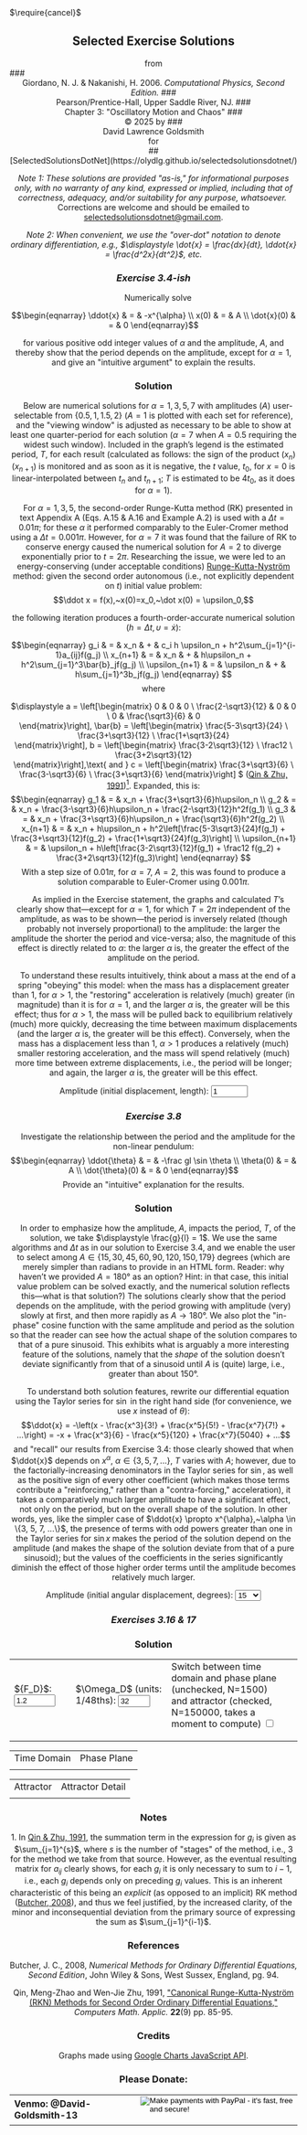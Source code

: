 <script type="text/x-mathjax-config">
  MathJax.Hub.Config({ TeX: { extensions: ["color.js"] }});
</script>
<script src="https://www.gstatic.com/charts/loader.js"></script>
<script src="../../../../Utilities.js"></script>
<script src="./C3E4.js"></script>
<script src="./C3E8.js"></script>
<script src="./C3E16.js"></script>
<script>
    // Load google charts
    google.charts.load('current', {'packages':['corechart']});
    google.charts.setOnLoadCallback(GiorCPC3E4);
    google.charts.setOnLoadCallback(GiorCPC3E8);
    google.charts.setOnLoadCallback(GiorCPC3E16);
</script>
<link rel="stylesheet" href="../../../../Styles.css">
$\require{cancel}$

<body onload="makeC3E4Graph = GiorCPC3E4();
                             makeC3E8Graph = GiorCPC3E8(); 
                             makeC3E16Graph = GiorCPC3E16(); 
">

## <center>Selected Exercise Solutions
<center>from</center>
### <center>Giordano, N. J. & Nakanishi, H. 2006. <i>Computational Physics, Second Edition.</i> 
### <center> Pearson/Prentice-Hall, Upper Saddle River, NJ.
### <center>Chapter 3: "Oscillatory Motion and Chaos"
### <center>&copy; 2025 by
### <center>David Lawrence Goldsmith
<center>for</center>
## <center>[SelectedSolutionsDotNet](https://olydlg.github.io/selectedsolutionsdotnet/)

<i>Note 1: These solutions are provided "as-is," for informational purposes only, with no warranty of any kind, expressed or implied, including that of correctness, adequacy, and/or suitability for any purpose, whatsoever.</i>&nbsp; Corrections are welcome and should be emailed to selectedsolutionsdotnet@gmail.com.

<i>Note 2: When convenient, we use the "over-dot" notation to denote ordinary differentiation, e.g., $\displaystyle \dot{x} = \frac{dx}{dt}, \ddot{x} = \frac{d^2x}{dt^2}$, etc.</i>

### _Exercise 3.4-ish_
$~~~~$Numerically solve 

$$\begin{eqnarray}
\ddot{x} & = & -x^{\alpha} \\
x(0) & = & A \\
\dot{x}(0) & = & 0  
\end{eqnarray}$$

for various positive odd integer values of $\alpha$ and the amplitude, $A$, and thereby show that the period depends on the amplitude, except for $\alpha=1$, and give an "intuitive argument" to explain the results.

### Solution

$~~~~$Below are numerical solutions for $\alpha = 1, 3, 5, 7$ with amplitudes ($A$) user-selectable from $\{0.5, 1, 1.5, 2\}$ ($A=1$ is plotted with each set for reference), and the "viewing window" is adjusted as necessary to be able to show at least one quarter-period for each solution ($\alpha=7$ when $A=0.5$ requiring the widest such window). Included in the graph’s legend is the estimated period, $T$, for each result (calculated as follows: the sign of the product $(x_n)(x_{n+1})$ is monitored and as soon as it is negative, the $t$ value,  $t_0$, for $x=0$ is linear-interpolated between $t_n$ and $t_{n+1}$; $T$ is estimated to be $4t_0$, as it does for $\alpha=1$).

$~~~~$For $\alpha = 1, 3, 5$, the second-order Runge-Kutta method (RK) presented in text Appendix A (Eqs. A.15 & A.16 and Example A.2) is used with a $\Delta t=0.01\pi$; for these $\alpha$ it performed comparably to the Euler-Cromer method using a $\Delta t = 0.001\pi$. However, for $\alpha=7$ it was found that the failure of RK to conserve energy caused the numerical solution for $A=2$ to diverge exponentially prior to $t=2\pi$. Researching the issue, we were led to an energy-conserving (under acceptable conditions) [Runge-Kutta-Nyström](https://en.wikipedia.org/wiki/Runge%E2%80%93Kutta_methods#Runge%E2%80%93Kutta%E2%80%93Nystr%C3%B6m_methods) method: given the second order autonomous (i.e., not explicitly dependent on $t$) initial value problem: $$\ddot x = f(x),~x(0)=x_0,~\dot x(0) = \upsilon_0,$$ 

the following iteration produces a fourth-order-accurate numerical solution ($h = \Delta t, \upsilon = \dot x$):

$$\begin{eqnarray}
g_i & = & x_n & + & c_i h \upsilon_n + h^2\sum_{j=1}^{i-1}a_{ij}f(g_j) \\   
x_{n+1} & = & x_n & + & h\upsilon_n + h^2\sum_{j=1}^3\bar{b}_jf(g_j) \\
\upsilon_{n+1} & = & \upsilon_n & + & h\sum_{j=1}^3b_jf(g_j) 
\end{eqnarray}
$$ where

$\displaystyle a = \left[\begin{matrix} 
0 & 0 & 0 \\ 
\frac{2-\sqrt3}{12} & 0 & 0 \\ 
0 & \frac{\sqrt3}{6} & 0  
\end{matrix}\right], 
\bar{b} = \left[\begin{matrix} 
\frac{5-3\sqrt3}{24} \\ 
\frac{3+\sqrt3}{12} \\ 
\frac{1+\sqrt3}{24}  
\end{matrix}\right],
b = \left[\begin{matrix} 
\frac{3-2\sqrt3}{12} \\ 
\frac12 \\ 
\frac{3+2\sqrt3}{12}  
\end{matrix}\right],\text{ and }
c = \left[\begin{matrix} 
\frac{3+\sqrt3}{6} \\ 
\frac{3-\sqrt3}{6} \\ 
\frac{3+\sqrt3}{6}
\end{matrix}\right]
$
([Qin & Zhu, 1991](#QinZhu))[$^1$](#Note1). Expanded, this is:
$$\begin{eqnarray}
g_1 & = & x_n + \frac{3+\sqrt3}{6}h\upsilon_n \\
g_2 & = & x_n + \frac{3-\sqrt3}{6}h\upsilon_n + \frac{2-\sqrt3}{12}h^2f(g_1) \\
g_3 & = & x_n + \frac{3+\sqrt3}{6}h\upsilon_n + \frac{\sqrt3}{6}h^2f(g_2) \\
x_{n+1} & = & x_n + h\upsilon_n + h^2\left[\frac{5-3\sqrt3}{24}f(g_1) + \frac{3+\sqrt3}{12}f(g_2) + \frac{1+\sqrt3}{24}f(g_3)\right] \\
\upsilon_{n+1} & = & \upsilon_n + h\left[\frac{3-2\sqrt3}{12}f(g_1) + \frac12 f(g_2) + \frac{3+2\sqrt3}{12}f(g_3)\right] 
\end{eqnarray}
$$
With a step size of $0.01\pi$, for $\alpha=7,~A=2$, this was found to produce a solution comparable to Euler-Cromer using $0.001\pi$.

$~~~~$As implied in the Exercise statement, the graphs and calculated $T$’s clearly show that&mdash;except for $\alpha=1$, for which $T=2\pi$ independent of the amplitude, as was to be shown&mdash;the period is inversely related (though probably not inversely proportional) to the amplitude: the larger the amplitude the shorter the period and vice-versa; also, the magnitude of this effect is directly related to $\alpha$: the larger $\alpha$ is, the greater the effect of the amplitude on the period. 

$~~~~$To understand these results intuitively, think about a mass at the end of a spring "obeying" this model: when the mass has a displacement greater than 1, for $\alpha \gt 1$, the "restoring" acceleration is relatively (much) greater (in magnitude) than it is for $\alpha=1$, and the larger $\alpha$ is, the greater will be this effect; thus for $\alpha \gt 1$, the mass will be pulled back to equilibrium relatively (much) more quickly, decreasing the time between maximum displacements (and the larger $\alpha$ is, the greater will be this effect). Conversely, when the mass has a displacement less than 1, $\alpha \gt 1$ produces a relatively (much) smaller restoring acceleration, and the mass will spend relatively (much) more time between extreme displacements, i.e., the period will be longer; and again, the larger $\alpha$ is, the greater will be this effect.

<div id="GiorCPC3E4chartTitle" style="center"></div>
<center>
  <form id="C3E4ampForm" onchange="makeC3E4Graph()">
    <label for="C3E4AmpIn">Amplitude (initial displacement, length):</label>
    <input type="number" name="C3E4AmpIn" min="0.5" max="2" step="0.5" value="1">
  </form>
</center>

<div class="chart" id="GiorCPC3E4chart" alt="Plot of Solutions to Giordano/Nakanishi Comp. Phys. Chpt. 3 Ex. 4."></div>

### _Exercise 3.8_

$~~~~$Investigate the relationship between the period and the amplitude for the non-linear pendulum:
$$\begin{eqnarray}
\ddot{\theta} & = & -\frac gl \sin \theta \\
\theta(0) & = & A \\
\dot{\theta}(0) & = & 0  
\end{eqnarray}$$
Provide an "intuitive" explanation for the results.

### Solution

$~~~~$In order to emphasize how the amplitude, $A$, impacts the period, $T$, of the solution, we take $\displaystyle \frac{g}{l} = 1$. We use the same algorithms and $\Delta t$ as in our solution to Exercise 3.4, and we enable the user to select among $A \in \{15, 30, 45, 60, 90, 120, 150, 179\}$ degrees (which are merely simpler than radians to provide in an HTML form. Reader: why haven’t we provided $A = 180$&deg; as an option? Hint: in that case, this initial value problem can be solved exactly, and the numerical solution reflects this&mdash;what is that solution?) The solutions clearly show that the period depends on the amplitude, with the period growing with amplitude (very) slowly at first, and then more rapidly as $A \rightarrow 180$&deg;. We also plot the "in-phase" cosine function with the same amplitude and period as the solution so that the reader can see how the actual shape of the solution compares to that of a pure sinusoid. This exhibits what is arguably a more interesting feature of the solutions, namely that the <i>shape</i> of the solution doesn’t deviate significantly from that of a sinusoid until $A$ is (quite) large, i.e., greater than about 150&deg;.

$~~~~$To understand both solution features, rewrite our differential equation using the Taylor series for $\sin$ in the right hand side (for convenience, we use $x$ instead of $\theta$): $$\ddot{x} = -\left(x - \frac{x^3}{3!} + \frac{x^5}{5!} - \frac{x^7}{7!} + ...\right) = -x + \frac{x^3}{6} - \frac{x^5}{120} + \frac{x^7}{5040} + ...$$
and "recall" our results from Exercise 3.4: those clearly showed that when $\ddot{x}$ depends on $x^{\alpha},~\alpha \in \{3, 5, 7, ...\}$, $T$ varies with $A$; however, due to the factorially-increasing denominators in the Taylor series for $\sin$, as well as the positive sign of every other coefficient (which makes those terms contribute a "reinforcing," rather than a "contra-forcing," acceleration), it takes a comparatively much larger amplitude to have a significant effect, not only on the period, but on the overall shape of the solution. In other words, yes, like the simpler case of $\ddot{x} \propto x^{\alpha},~\alpha \in \{3, 5, 7, ...\}$, the presence of terms with odd powers greater than one in the Taylor series for $\sin x$ makes the period of the solution depend on the amplitude (and makes the shape of the solution deviate from that of a pure sinusoid); but the values of the coefficients in the series significantly diminish the effect of those higher order terms until the amplitude becomes relatively much larger. 

<div id="GiorCPC3E8chartTitle" style="center"></div>
<center>
  <form id="C3E8ampForm" onchange="makeC3E8Graph()">
    <label for="C3E8AmpIn">Amplitude (initial angular displacement, degrees):</label>
    <select name="C3E8AmpIn">
      <option value="15">15</option>
      <option value="30">30</option>
      <option value="45">45</option>
      <option value="60">60</option>
      <option value="90">90</option>
      <option value="120">120</option>
      <option value="150">150</option>
      <option value="179">179</option>
    </select>
  </form>
</center>

<div class="chart" id="GiorCPC3E8chart" alt="Plot of Solutions to Giordano/Nakanishi Comp. Phys. Chpt. 3 Ex. 8."></div>

### _Exercises 3.16 & 17_

### Solution

<div id="GiorCPC3E16Title" style="center"></div>
<center><table>
  <tr style="border: none;">
    <td style="border: none;">
      <form id="C3E16FD" onchange="makeC3E16Graph()">
        <label for="C3E16FDIn">${F_D}$:</label>
        <input type="number" name="C3E16FDIn" min="1.16" max="1.24" step="0.01" value="1.2">
      </form>
    </td>
    <td style="border: none;">
      <form id="C3E16WD" onchange="makeC3E16Graph()">
        <label for="C3E16WDIn">$\Omega_D$ (units: 1/48ths):</label>
        <input type="number" name="C3E16WDIn" min="28" max="36" step="1" value="32">
      </form>
    </td>
<!--  
    <td style="border: none;">
      <form id="C3E16q" onchange="makeC3E16Graph()">
        <label for="C3E16qIn">$q$:</label>
        <input type="number" name="C3E16qIn" min="0.46" max="0.54" step="0.01" value="0.5">
      </form>
    </td>
    <td style="border: none;">
      <form id="C3E16el" onchange="makeC3E16Graph()"
        <label for="C3E16elIn">$\ell$:</label>
        <input type="number" name="C3E16elIn" min="9.76" max="9.84" step="0.01" value="9.8">
      </form>
    </td>
  </tr>
  <tr style="border: none; background-color: white;">
    <td style="border: none;">
      <form id="C3E16h" onchange="makeC3E16Graph()">
        <label for="C3E16hIn">$\Delta t$ (seconds):</label>
        <select name="C3E16hIn">
          <option value="0.01">0.01</option>
          <option value="0.04" selected>0.04</option>
          <option value="0.08">0.08</option>
        </select>
      </form>
    </td>
    <td style="border: none;">
      <form id="C3E16tmin" onchange="makeC3E16Graph()">
        <label for="C3E16tminIn">$t_{min}$ (seconds):</label>
        <input type="number" name="C3E16tminIn" min="0" max="60" step="60" value="0">
      </form>
    </td>
    <td colspan=2 style="border: none;">
      <form id="C3E16N" onchange="makeC3E16Graph()">
        <label for="C3E16NIn">$N$ (total number of intervals<br>strange attractor plotted if = 15000):</label>
        <input type="number" name="C3E16NIn" min="1500" max="15000" step="13500" value="1500">
      </form>
    </td>
-->
    <td style="border: none;">
      <form id="C3E16swtch" onchange="makeC3E16Graph()">
        <label for="C3E16swtchIn">Switch between time domain and phase plane (unchecked, N=1500)<br>and attractor (checked, N=150000, takes a moment to compute)</label>
        <input type="checkbox" name="C3E16swtchIn">
      </form>
    </td>
  </tr>
</table></center>
<center><table id="E16tsppGraphTable">
  <tr style="border: none;">
    <td class="cen" style="border: none;">
      Time Domain
    </td>
    <td class="cen" style="border: none;">
      Phase Plane
    </td>
  </tr>
  <tr style="border: none; background-color: white;">
    <td class="cen" style="border: none;">
      <div class="chart" id="GiorCPC3E16tdChart" alt="Time Domain Solutions to Giordano/Nakanishi Comp. Phys. Chpt. 3 Ex. 16."></div>
    </td>
    <td class="cen" style="border: none;">
      <div class="chart" id="GiorCPC3E16ppChart" alt="Phase Plane Solutions to Giordano/Nakanishi Comp. Phys. Chpt. 3 Ex. 16."></div>
    </td>
  </tr>
</table></center>
<center><table id="E16saGraphTable">
  <tr style="border: none;">
    <td class="cen" style="border: none;">
      Attractor
    </td>
    <td class="cen" style="border: none;">
      Attractor Detail
    </td>
  </tr>
  <tr style="border: none; background-color: white;">
    <td class="cen" style="border: none;">
      <div class="chart" id="GiorCPC3E16saChart" alt="Giordano/Nakanishi Comp. Phys. Chpt. 3 Ex. 16. Strange Attractor"></div>
    </td>
    <td class="cen" style="border: none;">
      <div class="chart" id="GiorCPC3E16sadetChart" alt="Giordano/Nakanishi Comp. Phys. Chpt. 3 Ex. 16. Strange Attractor Detail"></div>
    </td>
  </tr>
</table></center>
<!--p id="E16saTitleID" class="cen">Strange Attractor</p>
<center><div class="chart" id="GiorCPC3E16saChart" alt="Giordano/Nakanishi Comp. Phys. Chpt. 3 Ex. 16 Strange Attractor"></div></center-->

### Notes

<a name="Note1" onclick="window.history.back()">1.</a> In [Qin & Zhu, 1991](#QinZhu), the summation term in the expression for $g_i$ is given as $\sum_{j=1}^{s}$, where $s$ is the number of "stages" of the method, i.e., 3 for the method we take from that source. However, as the eventual resulting matrix for $a_{ij}$ clearly shows, for each $g_i$ it is only necessary to sum to $i-1$, i.e., each $g_i$ depends only on preceding $g_i$ values. This is an inherent characteristic of this being an <i>explicit</i> (as opposed to an implicit) RK method ([Butcher, 2008](#Butcher)), and thus we feel justified, by the increased clarity, of the minor and inconsequential deviation from the primary source of expressing the sum as $\sum_{j=1}^{i-1}$.

### References

<a name="Butcher" onclick="window.history.back()">Butcher</a>, J. C., 2008, <i>Numerical Methods for Ordinary Differential Equations, Second Edition</i>, John Wiley & Sons, West Sussex, England, pg. 94.

<a name="QinZhu" onclick="window.history.back()">Qin</a>, Meng-Zhao and Wen-Jie Zhu, 1991, ["Canonical Runge-Kutta-Nyström (RKN) Methods for Second Order Ordinary Differential Equations,"](https://www.sciencedirect.com/science/article/pii/089812219190209M/pdf?md5=02fb14175fac36fd5d1961ee064420c4&pid=1-s2.0-089812219190209M-main.pdf) <i>Computers Math. Applic.</i> <b>22</b>(9) pp. 85-95.
 
### Credits
Graphs made using [Google Charts JavaScript API](https://developers.google.com/chart).

### Please Donate:
<table>
  <tr style="border: none; background: transparent;">
    <td style="border: none;">
      <b>Venmo: @David-Goldsmith-13</b>
    </td>
    <td style="border: none;">
      <form action="https://www.paypal.com/cgi-bin/webscr"
            method="post"><input name="cmd"
            value="_xclick" type="hidden"> <input name="business"
            value="dgoldsmith_89@alumni.brown.edu" type="hidden"> <input
            name="item_name" value="SelectedSolutions Donation"
            type="hidden"> <input name="cn" value="Special Instructions
            (optional" type="hidden"> <input
            src="https://www.paypal.com/images/x-click-but04.gif"
            name="submit" alt="Make payments with PayPal - it's fast,
            free and secure!" align="middle" border="0" type="image"></form>
    </td>
  </tr>
</table>
